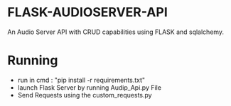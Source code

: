 # FLASK-AUDIOSERVER-API
An Audio Server API with CRUD capabilities using FLASK and sqlalchemy.


# Running
- run in cmd : "pip install -r requirements.txt"
- launch Flask Server by running Audip_Api.py File
- Send Requests using the custom_requests.py


